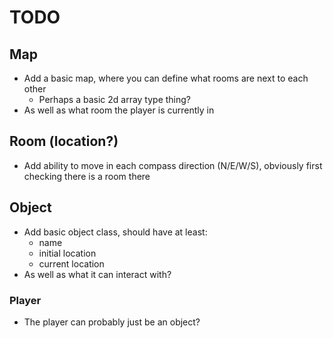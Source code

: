 # TODO
## Map
* Add a basic map, where you can define what rooms are next to each other
    * Perhaps a basic 2d array type thing?
* As well as what room the player is currently in

## Room (location?)
* Add ability to move in each compass direction (N/E/W/S), obviously first checking there is a room there

## Object
* Add basic object class, should have at least:
    * name
    * initial location
    * current location
* As well as what it can interact with?

### Player
* The player can probably just be an object?
